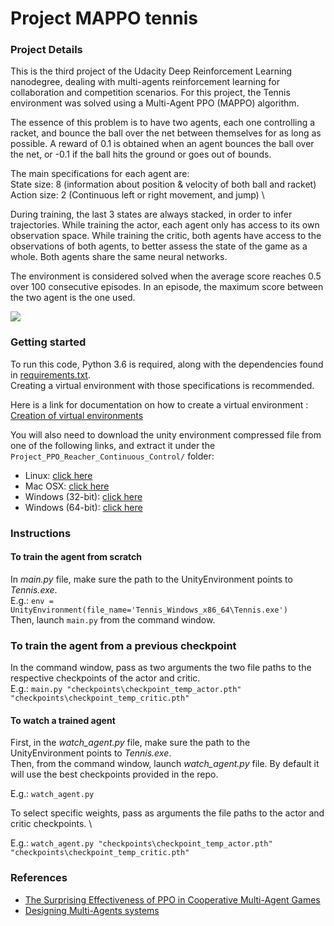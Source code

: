 # Project MAPPO tennis

### Project Details

This is the third project of the Udacity Deep Reinforcement Learning nanodegree, dealing with multi-agents reinforcement learning for collaboration and competition scenarios.
For this project, the Tennis environment was solved using a Multi-Agent PPO (MAPPO) algorithm.

The essence of this problem is to have two agents, each one controlling a racket, and bounce the ball over the net between themselves for as long as possible.
A reward of 0.1 is obtained when an agent bounces the ball over the net, or -0.1 if the ball hits the ground or goes out of bounds.

The main specifications for each agent are: \
State size: 8 (information about position & velocity of both ball and racket) \
Action size: 2 (Continuous left or right movement, and jump) \

During training, the last 3 states are always stacked, in order to infer trajectories.
While training the actor, each agent only has access to its own observation space.
While training the critic, both agents have access to the observations of both agents, to better assess the state of the game as a whole.
Both agents share the same neural networks.

The environment is considered solved when the average score reaches 0.5 over 100 consecutive episodes.
In an episode, the maximum score between the two agent is the one used.

![](images/tennis_mappo_1.gif)

### Getting started

To run this code, Python 3.6 is required, along with the dependencies found in [requirements.txt](requirements.txt). \
Creating a virtual environment with those specifications is recommended.

Here is a link for documentation on how to create a virtual environment : 
[Creation of virtual environments](https://docs.python.org/3/library/venv.html)

You will also need to download the unity environment compressed file from one of the following links, and extract it under the `Project_PPO_Reacher_Continuous_Control/` folder:

- Linux: [click here](https://s3-us-west-1.amazonaws.com/udacity-drlnd/P3/Tennis/Tennis_Linux.zip)
- Mac OSX: [click here](https://s3-us-west-1.amazonaws.com/udacity-drlnd/P3/Tennis/Tennis.app.zip)
- Windows (32-bit): [click here](https://s3-us-west-1.amazonaws.com/udacity-drlnd/P3/Tennis/Tennis_Windows_x86.zip)
- Windows (64-bit): [click here](https://s3-us-west-1.amazonaws.com/udacity-drlnd/P3/Tennis/Tennis_Windows_x86_64.zip)

### Instructions

#### To train the agent from scratch

In *main.py* file, make sure the path to the UnityEnvironment points to *Tennis.exe*. \
E.g.: `env = UnityEnvironment(file_name='Tennis_Windows_x86_64\Tennis.exe')` \
Then, launch `main.py` from the command window.

### To train the agent from a previous checkpoint
In the command window, pass as two arguments the two file paths to the respective checkpoints of the actor and critic. \
E.g.: `main.py "checkpoints\checkpoint_temp_actor.pth" "checkpoints\checkpoint_temp_critic.pth"`

#### To watch a trained agent

First, in the *watch_agent.py* file, make sure the path to the UnityEnvironment points to *Tennis.exe*. \
Then, from the command window, launch *watch_agent.py* file. By default it will use the best checkpoints provided in the repo.

E.g.: `watch_agent.py`

To select specific weights, pass as arguments the file paths to the actor and critic checkpoints. \

E.g.:   `watch_agent.py "checkpoints\checkpoint_temp_actor.pth" "checkpoints\checkpoint_temp_critic.pth"`

### References
- [The Surprising Effectiveness of PPO in Cooperative Multi-Agent Games](https://arxiv.org/pdf/2103.01955.pdf)
- [Designing Multi-Agents systems](https://huggingface.co/learn/deep-rl-course/unit7/multi-agent-setting?fw=pt)
